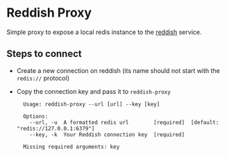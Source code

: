 Reddish Proxy
=============

Simple proxy to expose a local redis instance to the [reddish](https://reddi.sh) service.


Steps to connect
----------------

* Create a new connection on reddish (its name should not start with the `redis://` protocol)

* Copy the connection key and pass it to `reddish-proxy`


        Usage: reddish-proxy --url [url] --key [key]

        Options:
          --url, -u  A formatted redis url        [required]  [default: "redis://127.0.0.1:6379"]
          --key, -k  Your Reddish connection key  [required]

        Missing required arguments: key
